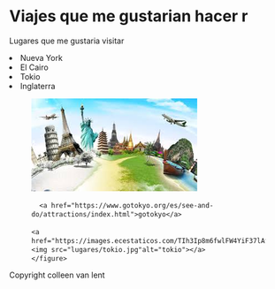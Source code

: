 <!DOCTYPE html>
<html>

<head>
  <meta charset="utf-8">
  <meta name="viewport" content="width=device-width">
  <title>viajes o lugares </title>
  <link href="style.css" rel="stylesheet" type="text/css" />
</head>

<body>
<main>
 <h1>Viajes que me gustarian hacer r</h1>
  <p>Lugares que me gustaria visitar</P>
  <lo>
  <li>Nueva York</li>
  <li>El Cairo</li>
  <li>Tokio</li>
  <li>Inglaterra</li>
    <figure>
      <img src="lugares/Leo.jpeg"alt="lugares">
  
      <a href="https://www.gotokyo.org/es/see-and-do/attractions/index.html">gotokyo</a>
      
    <a href="https://images.ecestaticos.com/TIh3Ip8m6fwlFW4YiF37lAfjvus=/0x184:2271x1531/1440x810/filters:fill(white):format(jpg)/f.elconfidencial.com%2Foriginal%2Ffbc%2F44e%2F899%2Ffbc44e8997b2a025a8776c0439ac0449.jpg"><img src="lugares/tokio.jpg"alt="tokio"></a>
    </figure>
  </lo>
  </main>
  <footer>Copyright colleen van lent</footer>
  <script src="script.js"></script>
</body>
